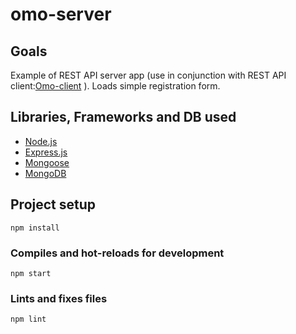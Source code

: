 # omo-server

## Goals

Example of REST API server app (use in conjunction with REST API client:[Omo-client](https://github.com/edwards33/omo-client) ).
Loads simple registration form.

## Libraries, Frameworks and DB used

* [Node.js](https://nodejs.org/en/)
* [Express.js](https://expressjs.com/)
* [Mongoose](https://mongoosejs.com/)
* [MongoDB](https://www.mongodb.com/)


## Project setup
```
npm install
```

### Compiles and hot-reloads for development
```
npm start
```

### Lints and fixes files
```
npm lint
```
